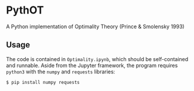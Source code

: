 # PythOT
A Python implementation of Optimality Theory (Prince &amp; Smolensky 1993)

## Usage
The code is contained in `Optimality.ipynb`, which should be self-contained and runnable. Aside from the Jupyter framework, the program requires `python3` with the `numpy` and `requests` libraries:

```
$ pip install numpy requests
```
